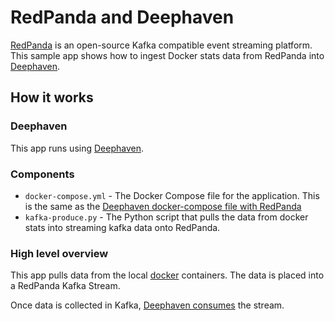 # RedPanda and Deephaven

[RedPanda](https://vectorized.io/) is an open-source Kafka compatible event streaming platform. This sample app shows how to ingest Docker stats data from RedPanda into [Deephaven](https://deephaven.io/).

## How it works

### Deephaven

This app runs using [Deephaven](https://deephaven.io/core/docs/tutorials/quickstart/).

### Components

* `docker-compose.yml` - The Docker Compose file for the application. This is the same as the [Deephaven docker-compose file with RedPanda](https://deephaven.io/core/docs/how-to-guides/kafka-simple/)
* `kafka-produce.py` - The Python script that pulls the data from docker stats into streaming kafka data onto RedPanda.

### High level overview

This app pulls data from the local [docker](https://docs.docker.com/engine/reference/commandline/stats/) containers.
The data is placed into a RedPanda Kafka Stream.

Once data is collected in Kafka, [Deephaven consumes](https://deephaven.io/core/docs/how-to-guides/simple-python-query/) the stream.
